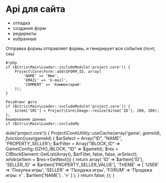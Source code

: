 # Api для сайта #

* отладка 
* создание форм
* редиректы
* избранные

Отправка формы
отправляет формы, и генерирует все события (почт, скь)

```
#!php
if (Bitrix\Main\Loader::includeModule('project.core')) {
    Project\Core\Form::add($FORM_ID, array(
        'NAME' => 'Имя',
        'EMAIL' => 'E-mail',
        'COMMENT' => 'Комментарий'
    ));
}

Ресайтинг фото
if (Bitrix\Main\Loader::includeModule('project.core')) {
    $item['SRC'] = Project\Core\Image::resize($item['ID'], 200, 200);
}; 
Кеширование данных
if (Bitrix\Main\Loader::includeMo
```
dule('project.core')) {
    Project\Core\Utility::useCache(array('game', $gameId), function() use($gameId) {
        $arSelect = Array("ID", "NAME", 'PROPERTY_SELLER');
        $arFilter = Array("IBLOCK_ID" => Game\Config::DZHO_IBLOCK, "ID" => $gameId);
        $res = CIBlockElement::GetList(Array(), $arFilter, false, false, $arSelect);
        while ($arItem = $res->GetNext()) {
            return array(
                'ID' => $arItem['ID'],
                'SELLER_ID' => $arItem['PROPERTY_SELLER_VALUE'],
                'THEME' => [
                    'USER' => 'Покупка игры',
                    'SELLER' => 'Продажа игры',
                    'FORUM' => 'Продажа игры: «' . $arItem['NAME'] . '»'
                ]
            );
        }
        return false;
    });
}